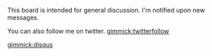 This board is intended for general discussion. I'm notified upon new messages.

You can also follow me on twitter.  [gimmick:twitterfollow](VF4rcy)

[gimmick:disqus](mymdwiki)